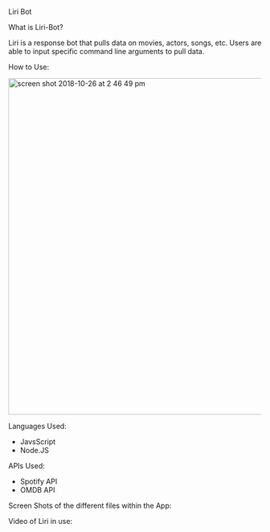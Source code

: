 Liri Bot 

What is Liri-Bot? 
 
Liri is a response bot that pulls data on movies, actors, songs, etc. Users are able to input specific command line arguments to pull data. 

How to Use:

<img width="669" alt="screen shot 2018-10-26 at 2 46 49 pm" src="https://user-images.githubusercontent.com/37412308/47586462-4c804d80-d92e-11e8-8219-572b581bbed0.png">

Languages Used: 
- JavsScript 
- Node.JS 

APIs Used: 
- Spotify API 
- OMDB API 

Screen Shots of the different files within the App: 




Video of Liri in use: 
